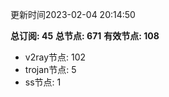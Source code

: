 更新时间2023-02-04 20:14:50

**总订阅: 45**
**总节点: 671**
**有效节点: 108**
- v2ray节点: 102
- trojan节点: 5
- ss节点: 1
